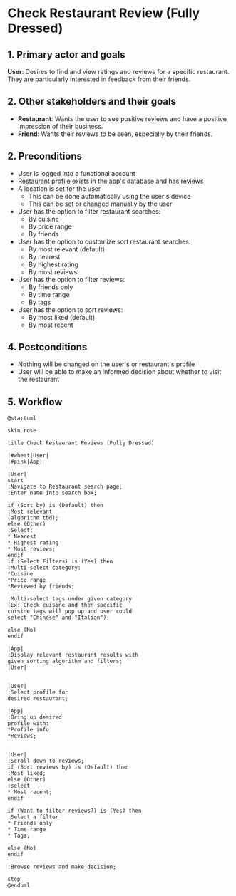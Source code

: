 # Check Restaurant Review (Fully Dressed)

## 1. Primary actor and goals

__User__: Desires to find and view ratings and reviews for a specific restaurant. 
They are particularly interested in feedback from their friends.

## 2. Other stakeholders and their goals

* __Restaurant__: Wants the user to see positive reviews and have a positive impression of their business.
* __Friend__: Wants their reviews to be seen, especially by their friends.

## 2. Preconditions

* User is logged into a functional account
* Restaurant profile exists in the app's database and has reviews
* A location is set for the user
  * This can be done automatically using the user's device
  * This can be set or changed manually by the user
* User has the option to filter restaurant searches:
  * By cuisine
  * By price range
  * By friends
* User has the option to customize sort restaurant searches:
  * By most relevant (default)
  * By nearest
  * By highest rating
  * By most reviews
* User has the option to filter reviews:
  * By friends only
  * By time range
  * By tags
* User has the option to sort reviews:
  * By most liked (default)
  * By most recent

## 4. Postconditions

* Nothing will be changed on the user's or restaurant's profile
* User will be able to make an informed decision about whether to visit the restaurant

## 5. Workflow

```plantuml
@startuml

skin rose

title Check Restaurant Reviews (Fully Dressed)

|#wheat|User|
|#pink|App|

|User|
start
:Navigate to Restaurant search page;
:Enter name into search box;

if (Sort by) is (Default) then
:Most relevant
(algorithm tbd);
else (Other)
:Select:
* Nearest
* Highest rating
* Most reviews;
endif
if (Select Filters) is (Yes) then
:Multi-select category:
*Cuisine
*Price range
*Reviewed by friends;

:Multi-select tags under given category
(Ex: Check cuisine and then specific 
cuisine tags will pop up and user could
select "Chinese" and "Italian");

else (No)
endif

|App|
:Display relevant restaurant results with
given sorting algorithm and filters;
|User|


|User|
:Select profile for 
desired restaurant;

|App|
:Bring up desired 
profile with:
*Profile info
*Reviews;


|User|
:Scroll down to reviews;
if (Sort reviews by) is (Default) then
:Most liked;
else (Other)
:select
* Most recent;
endif

if (Want to filter reviews?) is (Yes) then 
:Select a filter
* Friends only
* Time range
* Tags;

else (No)
endif

:Browse reviews and make decision;

stop
@enduml
```